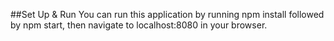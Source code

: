 ##Set Up & Run
You can run this application by running npm install followed by npm start, then navigate to localhost:8080 in your browser.